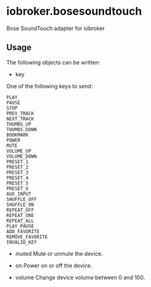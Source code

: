 # iobroker.bosesoundtouch
Bose SoundTouch adapter for iobroker

## Usage

The following objects can be written:
* key

One of the following keys to send:

```
PLAY 
PAUSE 
STOP 
PREV_TRACK 
NEXT_TRACK 
THUMBS_UP 
THUMBS_DOWN 
BOOKMARK 
POWER 
MUTE 
VOLUME_UP 
VOLUME_DOWN 
PRESET_1 
PRESET_2 
PRESET_3 
PRESET_4 
PRESET_5 
PRESET_6 
AUX_INPUT 
SHUFFLE_OFF 
SHUFFLE_ON 
REPEAT_OFF 
REPEAT_ONE 
REPEAT_ALL 
PLAY_PAUSE 
ADD_FAVORITE 
REMOVE_FAVORITE 
INVALID_KEY
```

* muted
Mute or unmute the device.

* on
Power on or off the device.

* volume
Change device volume between 0 and 100.